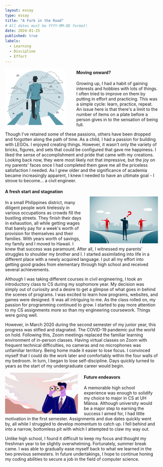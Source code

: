 ```yaml
---
layout: essay
type: essay
title: "A Fork in the Road"
# All dates must be YYYY-MM-DD format!
date: 2024-01-25
published: true
labels:
  - Learning
  - Discipline
  - Effort
---
```

<!-- Padding for space between sections-->
<div>
    <p class="pt-1"></p>
</div>

<div style="float: left; margin-right: 35px;">
  <img width="200px" class="rounded" src="/essays/img/fork-in-the-road/walking_forward.png"> 
</div>

#### Moving onward? 
Growing up, I had a habit of gaining interests and hobbies with lots of things. I often tried to improve on them by putting in effort and practicing. This was a simple cycle: learn, practice, repeat. An issue here is that there's a limit to the number of items on a plate before a person gives in to the sensation of being full. 

Though I've retained some of these passions, others have been dropped and forgotten along the path of time. As a child, I had a passion for building with LEGOs. I enjoyed creating things. However, it wasn't only the variety of bricks, figures, and sets that could be configured that gave me happiness. I liked the sense of accomplishment and pride that came with my creations. Looking back now, they were most likely not that impressive, but the joy on my parents' faces once I had completed them gave me all the priceless satisfaction I needed. As I grew older and the significance of academia became increasingly apparent, I knew I needed to have an ultimate goal - I strove to become… a civil engineer. 

<!-- Padding for space between sections-->
<div>
    <p class="pt-1"></p>
</div>

<div style="float: right; margin-left: 17px; padding-top: 30px">
  <img width="225px" class="rounded" src="/essays/img/fork-in-the-road/crossroad.png"> 
</div>

#### A fresh start and stagnation
In a small Philippines district, many diligent people work tirelessly in various occupations as crowds fill the bustling streets. They finish their days in exhaustion, all while getting wages that barely pay for a week's worth of provision for themselves and their families. With years worth of savings, my family and I moved to Hawaii. I knew that success was paramount. After all, I witnessed my parents' struggles to shoulder my brother and I. I started assimilating into life in a different place with a newly acquired language. I put all my effort into getting good grades from elementary through high school and received several achievements. 

Although I was taking different courses in civil engineering, I took an introductory class to CS during my sophomore year. My decision was simply out of curiosity and a desire to get a glimpse of what goes in behind the scenes of programs. I was excited to learn how programs, websites, and games were designed. It was all intriguing to me. As the class rolled on, my passion for programming continued to grow. I started to pay more attention to my CS assignments more so than my engineering coursework. Things were going well. 

However, in March 2020 during the second semester of my junior year, this progress was stifled and stagnated. The COVID-19 pandemic put the world on hold. Following this, Zoom meetings replaced the familiar learning environment of in-person classes. Having virtual classes on Zoom with frequent technical difficulties, no cameras and no microphones was unfamiliar territory. Being home made it easier to lose focus. I convinced myself that I could do the work later and comfortably within the four walls of my bedroom. In turn, I began to lose self-discipline. Days quickly turned to years as the start of my undergraduate career would begin. 

<!-- Padding for space between sections-->
<div>
    <p class="pt-1"></p>
</div>

<div style="float: left; margin-right: 20px;">
  <img width="240px" class="rounded" src="/essays/img/fork-in-the-road/looking_ahead.png"> 
</div>

#### Future endeavors 
A memorable high school experience was enough to solidify my choice to major in CS at UH Mānoa. Although university would be a major step to earning the success I aimed for, I had little motivation in the first semester. Assignments and due dates quickly went by, all while I struggled to develop momentum to catch up. I fell behind and into a narrow, bottomless pit with which I attempted to claw my way out. 

Unlike high school, I found it difficult to keep my focus and thought my freshman year to be slightly overwhelming. Fortunately, summer break came. I was able to gradually ease myself back to what we learned in the two previous semesters. In future undertakings, I hope to continue honing my coding abilities to secure a job in the field of computer science. 
